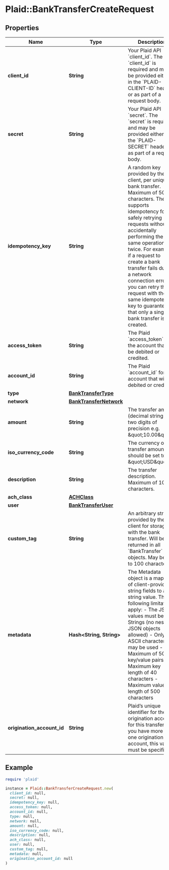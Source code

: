 # Plaid::BankTransferCreateRequest

## Properties

| Name | Type | Description | Notes |
| ---- | ---- | ----------- | ----- |
| **client_id** | **String** | Your Plaid API &#x60;client_id&#x60;. The &#x60;client_id&#x60; is required and may be provided either in the &#x60;PLAID-CLIENT-ID&#x60; header or as part of a request body. | [optional] |
| **secret** | **String** | Your Plaid API &#x60;secret&#x60;. The &#x60;secret&#x60; is required and may be provided either in the &#x60;PLAID-SECRET&#x60; header or as part of a request body. | [optional] |
| **idempotency_key** | **String** | A random key provided by the client, per unique bank transfer. Maximum of 50 characters.  The API supports idempotency for safely retrying requests without accidentally performing the same operation twice. For example, if a request to create a bank transfer fails due to a network connection error, you can retry the request with the same idempotency key to guarantee that only a single bank transfer is created. |  |
| **access_token** | **String** | The Plaid &#x60;access_token&#x60; for the account that will be debited or credited. |  |
| **account_id** | **String** | The Plaid &#x60;account_id&#x60; for the account that will be debited or credited. |  |
| **type** | [**BankTransferType**](BankTransferType.md) |  |  |
| **network** | [**BankTransferNetwork**](BankTransferNetwork.md) |  |  |
| **amount** | **String** | The transfer amount (decimal string with two digits of precision e.g. \&quot;10.00\&quot;). |  |
| **iso_currency_code** | **String** | The currency of the transfer amount – should be set to \&quot;USD\&quot;. |  |
| **description** | **String** | The transfer description. Maximum of 10 characters. |  |
| **ach_class** | [**ACHClass**](ACHClass.md) |  | [optional] |
| **user** | [**BankTransferUser**](BankTransferUser.md) |  |  |
| **custom_tag** | **String** | An arbitrary string provided by the client for storage with the bank transfer. Will be returned in all &#x60;BankTransfer&#x60; objects. May be up to 100 characters. | [optional] |
| **metadata** | **Hash&lt;String, String&gt;** | The Metadata object is a mapping of client-provided string fields to any string value. The following limitations apply: - The JSON values must be Strings (no nested JSON objects allowed) - Only ASCII characters may be used - Maximum of 50 key/value pairs - Maximum key length of 40 characters - Maximum value length of 500 characters  | [optional] |
| **origination_account_id** | **String** | Plaid’s unique identifier for the origination account for this transfer. If you have more than one origination account, this value must be specified. | [optional] |

## Example

```ruby
require 'plaid'

instance = Plaid::BankTransferCreateRequest.new(
  client_id: null,
  secret: null,
  idempotency_key: null,
  access_token: null,
  account_id: null,
  type: null,
  network: null,
  amount: null,
  iso_currency_code: null,
  description: null,
  ach_class: null,
  user: null,
  custom_tag: null,
  metadata: null,
  origination_account_id: null
)
```

